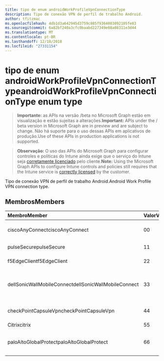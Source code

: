 ```yaml
---
title: tipo de enum androidWorkProfileVpnConnectionType
description: Tipo de conexão VPN de perfil de trabalho Android.
author: tfitzmac
ms.openlocfilehash: 4db1d3a642945d3759c885f9364003092105fe03
ms.sourcegitcommit: 6a82bf240a3cfc0baabd227349e08a08311e3d44
ms.translationtype: MT
ms.contentlocale: pt-BR
ms.lasthandoff: 12/18/2018
ms.locfileid: "27331154"
---
```

# <a name="androidworkprofilevpnconnectiontype-enum-type"></a><span data-ttu-id="62483-103">tipo de enum androidWorkProfileVpnConnectionType</span><span class="sxs-lookup"><span data-stu-id="62483-103">androidWorkProfileVpnConnectionType enum type</span></span>

> <span data-ttu-id="62483-104">**Importante:** as APIs na versão /beta no Microsoft Graph estão em visualização e estão sujeitas a alterações.</span><span class="sxs-lookup"><span data-stu-id="62483-104">**Important:** APIs under the / beta version in Microsoft Graph are in preview and are subject to change.</span></span> <span data-ttu-id="62483-105">Não há suporte para o uso dessas APIs em aplicativos de produção.</span><span class="sxs-lookup"><span data-stu-id="62483-105">Use of these APIs in production applications is not supported.</span></span>

> <span data-ttu-id="62483-106">**Observação:** O uso das APIs do Microsoft Graph para configurar controles e políticas do Intune ainda exige que o serviço do Intune seja [corretamente licenciado](https://go.microsoft.com/fwlink/?linkid=839381) pelo cliente.</span><span class="sxs-lookup"><span data-stu-id="62483-106">**Note:** Using the Microsoft Graph APIs to configure Intune controls and policies still requires that the Intune service is [correctly licensed](https://go.microsoft.com/fwlink/?linkid=839381) by the customer.</span></span>

<span data-ttu-id="62483-107">Tipo de conexão VPN de perfil de trabalho Android.</span><span class="sxs-lookup"><span data-stu-id="62483-107">Android Work Profile VPN connection type.</span></span>
## <a name="members"></a><span data-ttu-id="62483-108">Membros</span><span class="sxs-lookup"><span data-stu-id="62483-108">Members</span></span>
|<span data-ttu-id="62483-109">Membro</span><span class="sxs-lookup"><span data-stu-id="62483-109">Member</span></span>|<span data-ttu-id="62483-110">Valor</span><span class="sxs-lookup"><span data-stu-id="62483-110">Value</span></span>|<span data-ttu-id="62483-111">Descrição</span><span class="sxs-lookup"><span data-stu-id="62483-111">Description</span></span>|
|:---|:---|:---|
|<span data-ttu-id="62483-112">ciscoAnyConnect</span><span class="sxs-lookup"><span data-stu-id="62483-112">ciscoAnyConnect</span></span>|<span data-ttu-id="62483-113">0</span><span class="sxs-lookup"><span data-stu-id="62483-113">0</span></span>|<span data-ttu-id="62483-114">AnyConnect da Cisco.</span><span class="sxs-lookup"><span data-stu-id="62483-114">Cisco AnyConnect.</span></span>|
|<span data-ttu-id="62483-115">pulseSecure</span><span class="sxs-lookup"><span data-stu-id="62483-115">pulseSecure</span></span>|<span data-ttu-id="62483-116">1</span><span class="sxs-lookup"><span data-stu-id="62483-116">1</span></span>|<span data-ttu-id="62483-117">Pulso seguro.</span><span class="sxs-lookup"><span data-stu-id="62483-117">Pulse Secure.</span></span>|
|<span data-ttu-id="62483-118">f5EdgeClient</span><span class="sxs-lookup"><span data-stu-id="62483-118">f5EdgeClient</span></span>|<span data-ttu-id="62483-119">2</span><span class="sxs-lookup"><span data-stu-id="62483-119">2</span></span>|<span data-ttu-id="62483-120">F5 Cliente de borda.</span><span class="sxs-lookup"><span data-stu-id="62483-120">F5 Edge Client.</span></span>|
|<span data-ttu-id="62483-121">dellSonicWallMobileConnect</span><span class="sxs-lookup"><span data-stu-id="62483-121">dellSonicWallMobileConnect</span></span>|<span data-ttu-id="62483-122">3</span><span class="sxs-lookup"><span data-stu-id="62483-122">3</span></span>|<span data-ttu-id="62483-123">Conexão do Dell SonicWALL Mobile.</span><span class="sxs-lookup"><span data-stu-id="62483-123">Dell SonicWALL Mobile Connection.</span></span>|
|<span data-ttu-id="62483-124">checkPointCapsuleVpn</span><span class="sxs-lookup"><span data-stu-id="62483-124">checkPointCapsuleVpn</span></span>|<span data-ttu-id="62483-125">4</span><span class="sxs-lookup"><span data-stu-id="62483-125">4</span></span>|<span data-ttu-id="62483-126">Verifique o ponto Cápsula VPN.</span><span class="sxs-lookup"><span data-stu-id="62483-126">Check Point Capsule VPN.</span></span>|
|<span data-ttu-id="62483-127">Citrix</span><span class="sxs-lookup"><span data-stu-id="62483-127">citrix</span></span>|<span data-ttu-id="62483-128">5</span><span class="sxs-lookup"><span data-stu-id="62483-128">5</span></span>|<span data-ttu-id="62483-129">Citrix</span><span class="sxs-lookup"><span data-stu-id="62483-129">Citrix</span></span>|
|<span data-ttu-id="62483-130">paloAltoGlobalProtect</span><span class="sxs-lookup"><span data-stu-id="62483-130">paloAltoGlobalProtect</span></span>|<span data-ttu-id="62483-131">6</span><span class="sxs-lookup"><span data-stu-id="62483-131">6</span></span>|<span data-ttu-id="62483-132">GlobalProtect do Palo Alto redes.</span><span class="sxs-lookup"><span data-stu-id="62483-132">Palo Alto Networks GlobalProtect.</span></span>|






